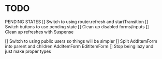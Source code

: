 # TODO

PENDING STATES
[] Switch to using router.refresh and startTransition
[] Switch buttons to use pending state
[] Clean up disabled forms/inputs
[] Clean up refreshes with Suspense

[] Switch to using public users so things will be simpler
[] Split AddItemForm into parent and children AddItemForm EditItemForm
[] Stop being lazy and just make proper types
